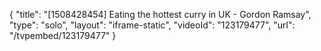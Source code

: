 {
    "title": "[1508428454] Eating the hottest curry in UK - Gordon Ramsay",
    "type": "solo",
    "layout": "iframe-static",
    "videoId": "123179477",
    "url": "\/tvpembed\/123179477"
}